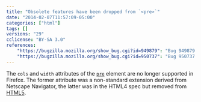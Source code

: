 ```yaml
---
title: "Obsolete features have been dropped from `<pre>`"
date: "2014-02-07T11:57:09-05:00"
categories: ["html"]
tags: []
versions: "29"
cclicense: "BY-SA 3.0"
references:
    "https://bugzilla.mozilla.org/show_bug.cgi?id=949879": "Bug 949879 – Drop support for <pre cols>"
    "https://bugzilla.mozilla.org/show_bug.cgi?id=950737": "Bug 950737 – Remove layout effect from <pre width>"
---
```

The `cols` and `width` attributes of the [`pre`](https://developer.mozilla.org/en-US/docs/Web/HTML/Element/pre) element are no longer supported in Firefox. The former attribute was a non-standard extension derived from Netscape Navigator, the latter was in the HTML4 spec but removed from [HTML5](https://developer.mozilla.org/en-US/docs/Web/Guide/HTML/HTML5).
